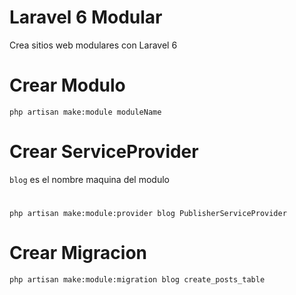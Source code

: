 # Laravel 6 Modular
Crea sitios web modulares con Laravel 6

# Crear Modulo
``php artisan make:module moduleName``

# Crear ServiceProvider
``blog`` es el nombre maquina del modulo
#

``php artisan make:module:provider blog PublisherServiceProvider``

# Crear Migracion
``php artisan make:module:migration blog create_posts_table``



